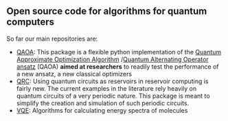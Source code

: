 ## Open source code for algorithms for quantum computers

So far our main repositories are:

- [QAOA](https://github.com/OpenQuantumComputing/QAOA): This package is a flexible python implementation of the [Quantum Approximate Optimization Algorithm](https://arxiv.org/pdf/1411.4028.pdf) /[Quantum Alternating Operator ansatz](https://arxiv.org/pdf/1709.03489.pdf)  (QAOA) **aimed at researchers** to readily test the performance of a new ansatz, a new classical optimizers
- [QRC](https://github.com/OpenQuantumComputing/quantumreservoirpy): Using quantum circuits as reservoirs in reservoir computing is fairly new. The current examples in the literature rely heavily on quantum circuits of a very periodic nature. This package is meant to simplify the creation and simulation of such periodic circuits.
- [VQE](https://github.com/OpenQuantumComputing/chemistry): Algorithms for calculating energy spectra of molecules
